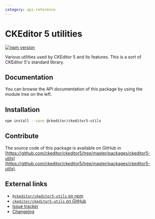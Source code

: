 ```yaml
---
category: api-reference
---
```


# CKEditor&nbsp;5 utilities

[![npm version](https://badge.fury.io/js/%40ckeditor%2Fckeditor5-utils.svg)](https://www.npmjs.com/package/@ckeditor/ckeditor5-utils)

Various utilities used by CKEditor&nbsp;5 and its features. This is a sort of  CKEditor&nbsp;5's standard library.

## Documentation

You can browse the API documentation of this package by using the module tree on the left.

## Installation

```bash
npm install --save @ckeditor/ckeditor5-utils
```

## Contribute

The source code of this package is available on GitHub in [https://github.com/ckeditor/ckeditor5/tree/master/packages/ckeditor5-utils](https://github.com/ckeditor/ckeditor5/tree/master/packages/ckeditor5-utils).

## External links

* [`@ckeditor/ckeditor5-utils` on npm](https://www.npmjs.com/package/@ckeditor/ckeditor5-utils)
* [`ckeditor/ckeditor5-utils` on GitHub](https://github.com/ckeditor/ckeditor5/tree/master/packages/ckeditor5-utils)
* [Issue tracker](https://github.com/ckeditor/ckeditor5/issues)
* [Changelog](https://github.com/ckeditor/ckeditor5/blob/master/CHANGELOG.md)
